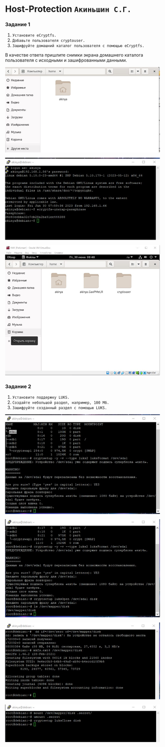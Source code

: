 # Host-Protection `Акиньшин С.Г.`

### Задание 1

1. `Установите eCryptfs.`
2. `Добавьте пользователя cryptouser.`
3. `Зашифруйте домашний каталог пользователя с помощью eCryptfs.`

В качестве ответа пришлите снимки экрана домашнего каталога пользователя с исходными и зашифрованными данными.


![JPG](https://github.com/akinya1974/Host-Protection/blob/main/JPG/1-1.jpg)

![JPG](https://github.com/akinya1974/Host-Protection/blob/main/JPG/2.jpg)

![JPG](https://github.com/akinya1974/Host-Protection/blob/main/JPG/3.jpg)


### Задание 2

1. `Установите поддержку LUKS.`
2. `Создайте небольшой раздел, например, 100 Мб.`
3. `Зашифруйте созданный раздел с помощью LUKS.`


![JPG](https://github.com/akinya1974/Host-Protection/blob/main/JPG/LUKS-1.jpg)

![JPG](https://github.com/akinya1974/Host-Protection/blob/main/JPG/LUKS-2.jpg)

![JPG](https://github.com/akinya1974/Host-Protection/blob/main/JPG/LUKS-3.jpg)

![JPG](https://github.com/akinya1974/Host-Protection/blob/main/JPG/LUKS-4.jpg)
